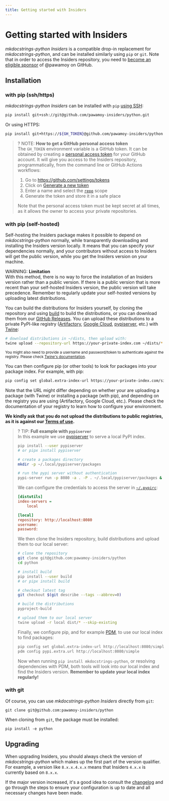 ```yaml
---
title: Getting started with Insiders
---
```


# Getting started with Insiders

*mkdocstrings-python Insiders* is a compatible drop-in replacement for *mkdocstrings-python*,
and can be installed similarly using `pip` or `git`.
Note that in order to access the Insiders  repository,
you need to [become an eligible sponsor] of @pawamoy on GitHub.

  [become an eligible sponsor]: index.md#how-to-become-a-sponsor

## Installation

### with pip (ssh/https)

*mkdocstrings-python Insiders* can be installed with `pip` [using SSH][using ssh]:

```bash
pip install git+ssh://git@github.com/pawamoy-insiders/python.git
```

  [using ssh]: https://docs.github.com/en/authentication/connecting-to-github-with-ssh

Or using HTTPS:

```bash
pip install git+https://${GH_TOKEN}@github.com/pawamoy-insiders/python.git
```

>? NOTE: **How to get a GitHub personal access token**  
> The `GH_TOKEN` environment variable is a GitHub token.
> It can be obtained by creating a [personal access token] for
> your GitHub account. It will give you access to the Insiders repository,
> programmatically, from the command line or GitHub Actions workflows:
> 
> 1.  Go to https://github.com/settings/tokens
> 2.  Click on [Generate a new token]
> 3.  Enter a name and select the [`repo`][scopes] scope
> 4.  Generate the token and store it in a safe place
> 
>   [personal access token]: https://docs.github.com/en/github/authenticating-to-github/creating-a-personal-access-token
>   [Generate a new token]: https://github.com/settings/tokens/new
>   [scopes]: https://docs.github.com/en/developers/apps/scopes-for-oauth-apps#available-scopes
> 
> Note that the personal access
> token must be kept secret at all times, as it allows the owner to access your
> private repositories.

### with pip (self-hosted)

Self-hosting the Insiders package makes it possible to depend on *mkdocstrings-python* normally,
while transparently downloading and installing the Insiders version locally.
It means that you can specify your dependencies normally, and your contributors without access
to Insiders will get the public version, while you get the Insiders version on your machine.

WARNING: **Limitation**  
With this method, there is no way to force the installation of an Insiders version
rather than a public version. If there is a public version that is more recent
than your self-hosted Insiders version, the public version will take precedence.
Remember to regularly update your self-hosted versions by uploading latest distributions.

You can build the distributions for Insiders yourself, by cloning the repository
and using [build] to build the distributions,
or you can download them from our [GitHub Releases].
You can upload these distributions to a private PyPI-like registry
([Artifactory], [Google Cloud], [pypiserver], etc.)
with [Twine]:

  [build]: https://pypi.org/project/build/
  [Artifactory]: https://jfrog.com/help/r/jfrog-artifactory-documentation/pypi-repositories
  [Google Cloud]: https://cloud.google.com/artifact-registry/docs/python
  [pypiserver]: https://pypi.org/project/pypiserver/
  [Github Releases]: https://github.com/pawamoy-insiders/python/releases
  [Twine]: https://pypi.org/project/twine/

```bash
# download distributions in ~/dists, then upload with:
twine upload --repository-url https://your-private-index.com ~/dists/*
```

<small>You might also need to provide a username and password/token to authenticate against the registry.
Please check [Twine's documentation][twine docs].</small>

  [twine docs]: https://twine.readthedocs.io/en/stable/

You can then configure pip (or other tools) to look for packages into your package index.
For example, with pip:

```bash
pip config set global.extra-index-url https://your-private-index.com/simple
```

Note that the URL might differ depending on whether your are uploading a package (with Twine)
or installing a package (with pip), and depending on the registry you are using (Artifactory, Google Cloud, etc.).
Please check the documentation of your registry to learn how to configure your environment.

**We kindly ask that you do not upload the distributions to public registries,
as it is against our [Terms of use](../#terms).**

>? TIP: **Full example with `pypiserver`**  
> In this example we use [pypiserver] to serve a local PyPI index.
>
> ```bash
> pip install --user pypiserver
> # or pipx install pypiserver
>
> # create a packages directory
> mkdir -p ~/.local/pypiserver/packages
>
> # run the pypi server without authentication
> pypi-server run -p 8080 -a . -P . ~/.local/pypiserver/packages &
> ```
>
> We can configure the credentials to access the server in [`~/.pypirc`][pypirc]:
>
>   [pypirc]: https://packaging.python.org/en/latest/specifications/pypirc/
>
> ```ini title=".pypirc"
> [distutils]
> index-servers =
>     local
>
> [local]
> repository: http://localhost:8080
> username:
> password:
> ```
>
> We then clone the Insiders repository, build distributions and upload them to our local server:
>
> ```bash
> # clone the repository
> git clone git@github.com:pawamoy-insiders/python
> cd python
>
> # install build
> pip install --user build
> # or pipx install build
>
> # checkout latest tag
> git checkout $(git describe --tags --abbrev=0)
>
> # build the distributions
> pyproject-build
>
> # upload them to our local server
> twine upload -r local dist/* --skip-existing
> ```
>
> Finally, we configure pip, and for example [PDM][pdm], to use our local index to find packages:
>
> ```bash
> pip config set global.extra-index-url http://localhost:8080/simple
> pdm config pypi.extra.url http://localhost:8080/simple
> ```
>
>   [pdm]: https://pdm.fming.dev/latest/
>
> Now when running `pip install mkdocstrings-python`,
> or resolving dependencies with PDM,
> both tools will look into our local index and find the Insiders version.
> **Remember to update your local index regularly!**

### with git

Of course, you can use *mkdocstrings-python Insiders* directly from `git`:

```
git clone git@github.com:pawamoy-insiders/python
```

When cloning from `git`, the package must be installed:

```
pip install -e python
```

## Upgrading

When upgrading Insiders, you should always check the version of *mkdocstrings-python*
which makes up the first part of the version qualifier. For example, a version like
`8.x.x.4.x.x` means that Insiders `4.x.x` is currently based on `8.x.x`.

If the major version increased, it's a good idea to consult the [changelog]
and go through the steps to ensure your configuration is up to date and
all necessary changes have been made.

  [changelog]: ./changelog.md
